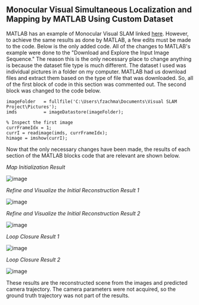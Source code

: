 ## Monocular Visual Simultaneous Localization and Mapping by MATLAB Using Custom Dataset

MATLAB has an example of Monocular Visual SLAM linked [here](https://www.mathworks.com/help/vision/ug/monocular-visual-simultaneous-localization-and-mapping.html). However, to achieve the same results as done by MATLAB, a few edits must be made to the code. Below is the only added code. All of the changes to MATLAB's example were done to the "Download and Explore the Input Image Sequence." The reason this is the only necessary place to change anything is because the dataset file type is much different. The dataset I used was individual pictures in a folder on my computer. MATLAB had us download files and extract them based on the type of file that was downloaded. So, all of the first block of code in this section was commented out. The second block was changed to the code below. 
````
imageFolder   = fullfile('C:\Users\fzachma\Documents\Visual SLAM Project\Pictures');
imds          = imageDatastore(imageFolder);

% Inspect the first image
currFrameIdx = 1;
currI = readimage(imds, currFrameIdx);
himage = imshow(currI);
````


Now that the only necessary changes have been made, the results of each section of the MATLAB blocks code that are relevant are shown below.

*Map Initialization Result*

![image](https://github.com/frankzachma/Visual-Mono-SLAM/assets/168232333/ff944739-1833-46e8-826b-c441c35cc3bb)


*Refine and Visualize the Initial Reconstruction Result 1*

![image](https://github.com/frankzachma/Visual-Mono-SLAM/assets/168232333/4af6c376-86a3-4c6a-a0b5-262a07d4b3c0)


*Refine and Visualize the Initial Reconstruction Result 2*

![image](https://github.com/frankzachma/Visual-Mono-SLAM/assets/168232333/04c6c05c-7fa3-44bc-bb72-6a80fa8b5ffd)


*Loop Closure Result 1*

![image](https://github.com/frankzachma/Visual-Mono-SLAM/assets/168232333/e5e7b16e-9e6a-4028-9682-833c7923a310)


*Loop Closure Result 2*

![image](https://github.com/frankzachma/Visual-Mono-SLAM/assets/168232333/8f5db104-bac8-4f3c-b0ca-2501f95325d5)



These results are the reconstructed scene from the images and predicted camera trajectory. The camera parameters were not acquired, so the ground truth trajectory was not part of the results.
